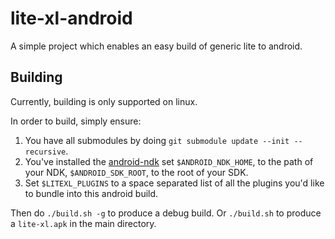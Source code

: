 # lite-xl-android

A simple project which enables an easy build of generic lite to android.

## Building

Currently, building is only supported on linux.

In order to build, simply ensure:

1. You have all submodules by doing `git submodule update --init --recursive`.
2. You've installed the [android-ndk](https://developer.android.com/ndk) set `$ANDROID_NDK_HOME`, to the path of your NDK, `$ANDROID_SDK_ROOT`, to the root of your SDK.
3. Set `$LITEXL_PLUGINS` to a space separated list of all the plugins you'd like to bundle into this android build.

Then do `./build.sh -g` to produce a debug build. Or `./build.sh` to produce a `lite-xl.apk` in the main directory.
